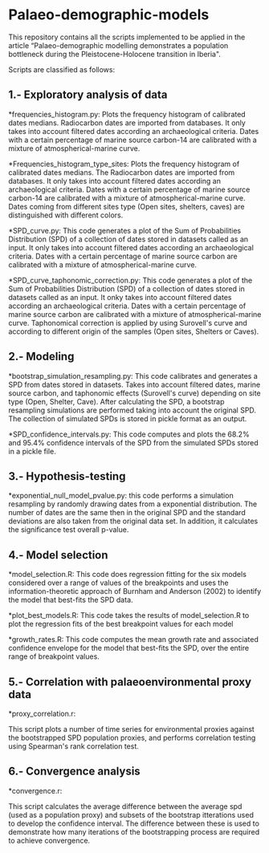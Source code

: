 # Palaeo-demographic-models

This repository contains all the scripts implemented to be applied in the article “Palaeo-demographic modelling demonstrates a population bottleneck during the Pleistocene-Holocene transition in Iberia".

Scripts are classified as follows:

## 1.- Exploratory analysis of data

*frequencies_histogram.py: 
Plots the frequency histogram of calibrated dates medians. Radiocarbon dates are imported from databases. It only takes into account filtered dates according an archaeological criteria. Dates with a certain percentage of marine source carbon-14 are calibrated with a mixture of atmospherical-marine curve.

*Frequencies_histogram_type_sites: 
Plots the frequency histogram of calibrated dates medians. The Radiocarbon dates are imported from databases. It only takes into account filtered dates according an archaeological criteria. Dates with a certain percentage of marine source carbon-14 are calibrated with a mixture of atmospherical-marine curve. Dates coming from different sites type (Open sites, shelters, caves) are distinguished with different colors.

*SPD_curve.py: 
This code generates a plot of the Sum of Probabilities Distribution (SPD) of a collection of dates stored in datasets called as an input. It only takes into account filtered dates according an archaeological criteria. Dates with a certain percentage of marine source carbon are calibrated with a mixture of atmospherical-marine curve.

*SPD_curve_taphonomic_correction.py: 
This code generates a plot of the Sum of Probabilities Distribution (SPD) of a collection of dates stored in datasets called as an input. It onky takes into account filtered dates according an archaeological criteria. Dates with a certain percentage of marine source carbon are calibrated with a mixture of atmospherical-marine curve. Taphonomical correction is applied by using Surovell's curve and according to different origin of the samples (Open sites, Shelters or Caves).


## 2.- Modeling

*bootstrap_simulation_resampling.py: 
This code calibrates and generates a SPD from dates stored in datasets. Takes into account filtered dates, marine source carbon, and taphonomic effects (Surovell's curve) depending on site type (Open, Shelter, Cave). After calculating the SPD, a bootstrap resampling simulations are performed taking into account the original SPD. The collection of simulated SPDs is stored in pickle format as an output.

*SPD_confidence_intervals.py: 
This code computes and plots the 68.2% and 95.4% confidence intervals of the SPD from the simulated SPDs stored in a pickle file.


## 3.- Hypothesis-testing

*exponential_null_model_pvalue.py: 
this code performs a simulation resampling by randomly drawing dates from a exponential distribution. The number of dates are the same then in the original SPD and the standard deviations are also taken from the original data set. In addition,  it calculates the significance test overall p-value.

## 4.- Model selection

*model_selection.R: 
This code does regression fitting for the six models considered over a range of values of the breakpoints and uses the information-theoretic approach of Burnham and Anderson (2002) to identify the model that best-fits the SPD data.

*plot_best_models.R: 
This code takes the results of model_selection.R to plot the regression fits of the best breakpoint values for each model

*growth_rates.R: 
This code computes the mean growth rate and associated confidence envelope for the model that best-fits the SPD, over the entire range of breakpoint values.

## 5.- Correlation with palaeoenvironmental proxy data 

*proxy_correlation.r:

This script plots a number of time series for environmental proxies against the bootstrapped SPD population proxies, and performs correlation testing using Spearman's rank correlation test.

## 6.- Convergence analysis

*convergence.r:

This script calculates the average difference between the average spd (used as a population proxy) and subsets of the bootstrap itterations used to develop the confidence interval. The difference between these is used to demonstrate how many iterations of the bootstrapping process are required to achieve convergence. 
